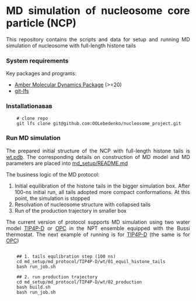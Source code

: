 <div align="justify">

# MD simulation of nucleosome core particle (NCP)

This repository contains the scripts and data for setup and running MD simulation of nucleosome with full-length histone
tails

### System requirements

Key packages and programs:

- [Amber Molecular Dynamics Package](https://ambermd.org/) (>=20)
- [git-lfs](https://git-lfs.github.com/)

### Installationавав

```code-block:: bash
    # clone repo
    git lfs clone git@github.com:OOLebedenko/nucleosome_project.git
```

### Run MD simulation
The prepared initial structure of the NCP with full-length histone tails
is [wt.pdb](md_setup/intial_structure/wt.pdb). The corresponding details on construction
of MD model and MD parameters are placed into [md_setup/README.md](md_setup/README.md)

The business logic of the MD protocol:

1) Initial equilibration of the histone tails in the bigger simulation box. After 100-ns initial run, all tails adopted
   more compact conformations. At this point, the simulation is stopped
2) Resolvation of nucleosome structure with collapsed tails
3) Run of the production trajectory in smaller box

The current version of protocol supports MD simulation using two water model [TIP4P-D](md_setup/md_protocol/TIP4P-D)
or [OPC](md_setup/md_protocol/OPC) in the NPT ensemble equipped with the Bussi thermostat. The next example of running
is for [TIP4P-D](md_setup/md_protocol/TIP4P-D)  (the same is for [OPC](md_setup/md_protocol/OPC))

```code-block:: bash

    ## 1. tails equlibration step (100 ns)
    cd md_setup/md_protocol/TIP4P-D/wt/01_equil_histone_tails
    bash run_job.sh
    
    ## 2. run production trajectory
    cd md_setup/md_protocol/TIP4P-D/wt/02_production   
    bash build.sh
    bash run_job.sh
```
</div>


